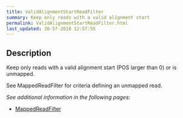 ```yaml
---
title: ValidAlignmentStartReadFilter
summary: Keep only reads with a valid alignment start
permalink: ValidAlignmentStartReadFilter.html
last_updated: 30-57-2018 12:57:55
---
```



## Description

Keep only reads with a valid alignment start (POS larger than 0) or is unmapped.

 <p>See MappedReadFilter for criteria defining an unmapped read.</p>

<i>See additional information in the following pages:</i>

- [MappedReadFilter](MappedReadFilter.html)

